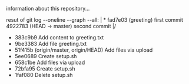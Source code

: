 information about this repository...

resut of git log --oneline --graph --all:
| * fad7e03 (greeting) first commit
4922783 (HEAD -> master) second commit
|/  
* 383c9b9 Add content to greeting.txt
* 9be3383 Add file greeting.txt
* 51f415b (origin/master, origin/HEAD) Add files via upload
* 5ee0689 Create setup.sh
* 658c1be Add files via upload
* 72bfa95 Create setup.sh
* 1faf080 Delete setup.sh